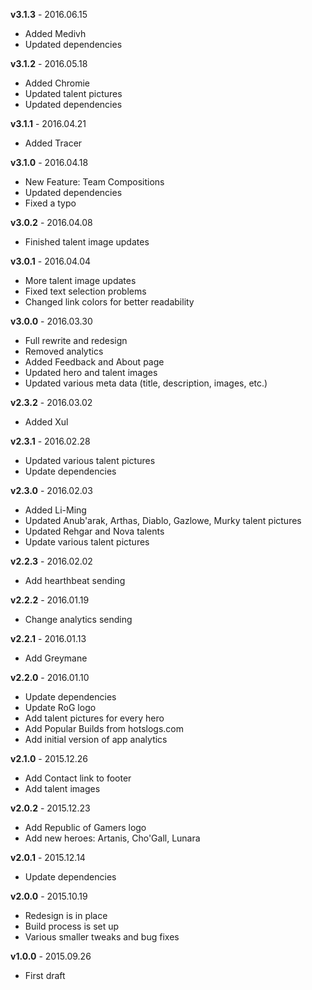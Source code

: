 **v3.1.3** - 2016.06.15

* Added Medivh
* Updated dependencies

**v3.1.2** - 2016.05.18

* Added Chromie
* Updated talent pictures
* Updated dependencies

**v3.1.1** - 2016.04.21

* Added Tracer

**v3.1.0** - 2016.04.18

* New Feature: Team Compositions
* Updated dependencies
* Fixed a typo

**v3.0.2** - 2016.04.08

* Finished talent image updates

**v3.0.1** - 2016.04.04

* More talent image updates
* Fixed text selection problems
* Changed link colors for better readability

**v3.0.0** - 2016.03.30

* Full rewrite and redesign
* Removed analytics
* Added Feedback and About page
* Updated hero and talent images
* Updated various meta data (title, description, images, etc.)

**v2.3.2** - 2016.03.02

* Added Xul

**v2.3.1** - 2016.02.28

* Updated various talent pictures
* Update dependencies

**v2.3.0** - 2016.02.03

* Added Li-Ming 
* Updated Anub'arak, Arthas, Diablo, Gazlowe, Murky talent pictures
* Updated Rehgar and Nova talents
* Update various talent pictures

**v2.2.3** - 2016.02.02

* Add hearthbeat sending

**v2.2.2** - 2016.01.19

* Change analytics sending

**v2.2.1** - 2016.01.13

* Add Greymane

**v2.2.0** - 2016.01.10

* Update dependencies
* Update RoG logo
* Add talent pictures for every hero
* Add Popular Builds from hotslogs.com
* Add initial version of app analytics

**v2.1.0** - 2015.12.26

* Add Contact link to footer
* Add talent images

**v2.0.2** - 2015.12.23

* Add Republic of Gamers logo
* Add new heroes: Artanis, Cho'Gall, Lunara 

**v2.0.1** - 2015.12.14

* Update dependencies

**v2.0.0** - 2015.10.19

* Redesign is in place
* Build process is set up
* Various smaller tweaks and bug fixes

**v1.0.0** - 2015.09.26

* First draft